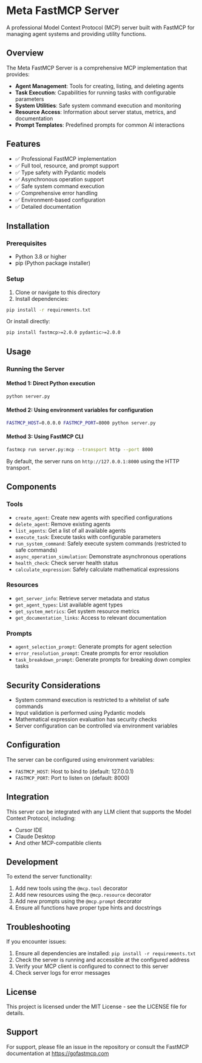 # Meta FastMCP Server

A professional Model Context Protocol (MCP) server built with FastMCP for managing agent systems and providing utility functions.

## Overview

The Meta FastMCP Server is a comprehensive MCP implementation that provides:

- **Agent Management**: Tools for creating, listing, and deleting agents
- **Task Execution**: Capabilities for running tasks with configurable parameters
- **System Utilities**: Safe system command execution and monitoring
- **Resource Access**: Information about server status, metrics, and documentation
- **Prompt Templates**: Predefined prompts for common AI interactions

## Features

- ✅ Professional FastMCP implementation
- ✅ Full tool, resource, and prompt support
- ✅ Type safety with Pydantic models
- ✅ Asynchronous operation support
- ✅ Safe system command execution
- ✅ Comprehensive error handling
- ✅ Environment-based configuration
- ✅ Detailed documentation

## Installation

### Prerequisites

- Python 3.8 or higher
- pip (Python package installer)

### Setup

1. Clone or navigate to this directory
2. Install dependencies:

```bash
pip install -r requirements.txt
```

Or install directly:

```bash
pip install fastmcp>=2.0.0 pydantic>=2.0.0
```

## Usage

### Running the Server

#### Method 1: Direct Python execution
```bash
python server.py
```

#### Method 2: Using environment variables for configuration
```bash
FASTMCP_HOST=0.0.0.0 FASTMCP_PORT=8000 python server.py
```

#### Method 3: Using FastMCP CLI
```bash
fastmcp run server.py:mcp --transport http --port 8000
```

By default, the server runs on `http://127.0.0.1:8000` using the HTTP transport.

## Components

### Tools

- `create_agent`: Create new agents with specified configurations
- `delete_agent`: Remove existing agents
- `list_agents`: Get a list of all available agents
- `execute_task`: Execute tasks with configurable parameters
- `run_system_command`: Safely execute system commands (restricted to safe commands)
- `async_operation_simulation`: Demonstrate asynchronous operations
- `health_check`: Check server health status
- `calculate_expression`: Safely calculate mathematical expressions

### Resources

- `get_server_info`: Retrieve server metadata and status
- `get_agent_types`: List available agent types
- `get_system_metrics`: Get system resource metrics
- `get_documentation_links`: Access to relevant documentation

### Prompts

- `agent_selection_prompt`: Generate prompts for agent selection
- `error_resolution_prompt`: Create prompts for error resolution
- `task_breakdown_prompt`: Generate prompts for breaking down complex tasks

## Security Considerations

- System command execution is restricted to a whitelist of safe commands
- Input validation is performed using Pydantic models
- Mathematical expression evaluation has security checks
- Server configuration can be controlled via environment variables

## Configuration

The server can be configured using environment variables:

- `FASTMCP_HOST`: Host to bind to (default: 127.0.0.1)
- `FASTMCP_PORT`: Port to listen on (default: 8000)

## Integration

This server can be integrated with any LLM client that supports the Model Context Protocol, including:

- Cursor IDE
- Claude Desktop
- And other MCP-compatible clients

## Development

To extend the server functionality:

1. Add new tools using the `@mcp.tool` decorator
2. Add new resources using the `@mcp.resource` decorator  
3. Add new prompts using the `@mcp.prompt` decorator
4. Ensure all functions have proper type hints and docstrings

## Troubleshooting

If you encounter issues:

1. Ensure all dependencies are installed: `pip install -r requirements.txt`
2. Check the server is running and accessible at the configured address
3. Verify your MCP client is configured to connect to this server
4. Check server logs for error messages

## License

This project is licensed under the MIT License - see the LICENSE file for details.

## Support

For support, please file an issue in the repository or consult the FastMCP documentation at https://gofastmcp.com